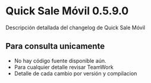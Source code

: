 Quick Sale Móvil 0.5.9.0
==========

Descripción detallada del changelog de Quick Sale Móvil

## Para consulta unicamente
  * No hay código fuente disponible aún.
  * Para cualquier detalle revisar TeamWork
  * Detalle de cada cambio por versión y compilacion
